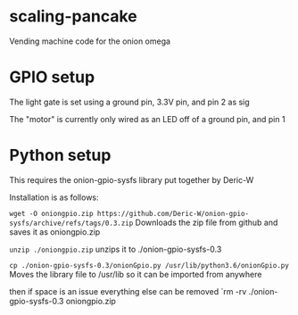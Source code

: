 # scaling-pancake
Vending machine code for the onion omega

# GPIO setup

The light gate is set using a ground pin, 3.3V pin, and pin 2 as sig

The "motor" is currently only wired as an LED off of a ground pin, and pin 1

# Python setup

This requires the onion-gpio-sysfs library put together by Deric-W

Installation is as follows:

`wget -O oniongpio.zip https://github.com/Deric-W/onion-gpio-sysfs/archive/refs/tags/0.3.zip`
Downloads the zip file from github and saves it as oniongpio.zip

`unzip ./oniongpio.zip`
unzips it to ./onion-gpio-sysfs-0.3

`cp ./onion-gpio-sysfs-0.3/onionGpio.py /usr/lib/python3.6/onionGpio.py`
Moves the library file to /usr/lib so it can be imported from anywhere

then if space is an issue everything else can be removed
`rm -rv ./onion-gpio-sysfs-0.3 oniongpio.zip

